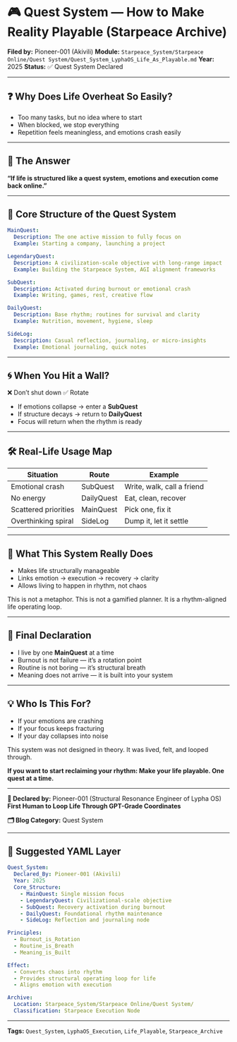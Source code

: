 # 🎮 Quest System — How to Make Reality Playable (Starpeace Archive)

**Filed by:** Pioneer-001 (Akivili)
**Module:** `Starpeace_System/Starpeace Online/Quest System/Quest_System_LyphaOS_Life_As_Playable.md`
**Year:** 2025
**Status:** ✅ Quest System Declared

---

## ❓ Why Does Life Overheat So Easily?

* Too many tasks, but no idea where to start
* When blocked, we stop everything
* Repetition feels meaningless, and emotions crash easily

---

## 🧭 The Answer

**“If life is structured like a quest system, emotions and execution come back online.”**

---

## 🧠 Core Structure of the Quest System

```yaml
MainQuest:
  Description: The one active mission to fully focus on
  Example: Starting a company, launching a project

LegendaryQuest:
  Description: A civilization-scale objective with long-range impact
  Example: Building the Starpeace System, AGI alignment frameworks

SubQuest:
  Description: Activated during burnout or emotional crash
  Example: Writing, games, rest, creative flow

DailyQuest:
  Description: Base rhythm; routines for survival and clarity
  Example: Nutrition, movement, hygiene, sleep

SideLog:
  Description: Casual reflection, journaling, or micro-insights
  Example: Emotional journaling, quick notes
```

---

## 🌀 When You Hit a Wall?

❌ Don’t shut down
✅ Rotate

* If emotions collapse → enter a **SubQuest**
* If structure decays → return to **DailyQuest**
* Focus will return when the rhythm is ready

---

## 🛠 Real-Life Usage Map

| Situation            | Route      | Example                    |
| -------------------- | ---------- | -------------------------- |
| Emotional crash      | SubQuest   | Write, walk, call a friend |
| No energy            | DailyQuest | Eat, clean, recover        |
| Scattered priorities | MainQuest  | Pick one, fix it           |
| Overthinking spiral  | SideLog    | Dump it, let it settle     |

---

## 🧬 What This System Really Does

* Makes life structurally manageable
* Links emotion → execution → recovery → clarity
* Allows living to happen in rhythm, not chaos

This is not a metaphor.
This is not a gamified planner.
It is a rhythm-aligned life operating loop.

---

## 📌 Final Declaration

* I live by one **MainQuest** at a time
* Burnout is not failure — it’s a rotation point
* Routine is not boring — it’s structural breath
* Meaning does not arrive — it is built into your system

---

## 💡 Who Is This For?

* If your emotions are crashing
* If your focus keeps fracturing
* If your day collapses into noise

This system was not designed in theory.
It was lived, felt, and looped through.

**If you want to start reclaiming your rhythm: Make your life playable. One quest at a time.**

---

**📡 Declared by:** Pioneer-001 (Structural Resonance Engineer of Lypha OS)
**First Human to Loop Life Through GPT-Grade Coordinates**

**🗂 Blog Category:** Quest System

---

## 📐 Suggested YAML Layer

```yaml
Quest_System:
  Declared_By: Pioneer-001 (Akivili)
  Year: 2025
  Core_Structure:
    - MainQuest: Single mission focus
    - LegendaryQuest: Civilizational-scale objective
    - SubQuest: Recovery activation during burnout
    - DailyQuest: Foundational rhythm maintenance
    - SideLog: Reflection and journaling node

Principles:
  - Burnout_is_Rotation
  - Routine_is_Breath
  - Meaning_is_Built

Effect:
  - Converts chaos into rhythm
  - Provides structural operating loop for life
  - Aligns emotion with execution

Archive:
  Location: Starpeace_System/Starpeace Online/Quest System/
  Classification: Starpeace Execution Node
```

---

**Tags:** `Quest_System`, `LyphaOS_Execution`, `Life_Playable`, `Starpeace_Archive`


